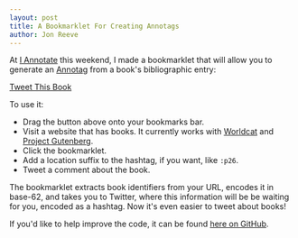 ```yaml
---
layout: post
title: A Bookmarklet For Creating Annotags
author: Jon Reeve
---
```


At [I Annotate](http://iannotate.org/) this weekend, I made a bookmarklet that will allow you to generate an [Annotag](/projects/annotags/about.html) from a book's bibliographic entry:

<p class="center"><a href="javascript:(function(){document.body.appendChild(document.createElement('script')).src='http://jonathanreeve.github.io/assets/js/annotags/annotag-tweetme.js' ;})();" class="button bookmarklet">Tweet This Book</a></p>

To use it:

 * Drag the button above onto your bookmarks bar.
 * Visit a website that has books. It currently works with [Worldcat](http://worldcat.org) and [Project Gutenberg](https://www.gutenberg.org/).
 * Click the bookmarklet.
 * Add a location suffix to the hashtag, if you want, like `:p26`.
 * Tweet a comment about the book.

The bookmarklet extracts book identifiers from your URL, encodes it in base-62, and takes you to Twitter, where this information will be be waiting for you, encoded as a hashtag. Now it's even easier to tweet about books!

If you'd like to help improve the code, it can be found [here on GitHub](https://github.com/JonathanReeve/annotags/blob/master/annotag-tweetme.js).
